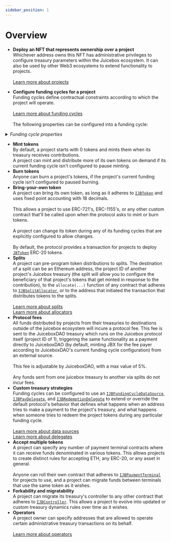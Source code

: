 ```yaml
---
sidebar_position: 1
---
```


# Overview

* **Deploy an NFT that represents ownership over a project**<br/>
  Whichever address owns this NFT has administrative privileges to configure treasury parameters within the Juicebox ecosystem. It can also be used by other Web3 ecosystems to extend functionality to projects.<br/>
  <br/>
  <a href="/docs/learn/glossary/project">Learn more about projects</a>
  <br/>
  

* **Configure funding cycles for a project**<br/>
  Funding cycles define contractual constraints according to which the project will operate.<br/>
  <br/>
  <a href="/docs/learn/glossary/funding-cycle">Learn more about funding cycles</a><br/>
  <br/>
  The following properties can be configured into a funding cycle:

<details>

<summary><em>Funding cycle properties</em></summary>

* **Start timestamp**<br/>
  The timestamp at which the funding cycle is considered active. Projects can configure the start time of their first funding cycle to be in the future, and can ensure future reconfigurations don't take effect before a specified timestamp.<br/>
  <br/>
  Once a funding cycle ends, a new one is created automatically that starts right away. If there's an approved queued reconfiguration allowed to start at this time, it will be used, otherwise a copy of the previous funding cycle will be used.

* **Duration**<br/>
  How long each funding cycle lasts, specified in seconds. All funding cycle properties are unchangeable while it is in progress. Any proposed reconfigurations are only able to take effect during a subsequent cycle.<br/>
  <br/>
  If no reconfigurations were submitted by the project owner or if proposed changes fail the current cycle's ballot, a copy of the latest funding cycle will automatically start once the current one ends.<br/>
  <br/>
  A cycle with no duration lasts indefinitely, and proposed changes can take effect right away.

<!---->

* **Distribution limit**<br/>
  The amount of funds that can be distributed from the project's treasury during a funding cycle. The project owner can pre-program a list of destinations to split distributions.<br/>
  <br/>
  Distributing is a public transaction that anyone can call on a project's behalf.<br/>
  <br/>
  Distribution limits can be specified in any currency that the <a href="/docs/api/contracts/jbprices">`JBPrices`</a> contract has a price feed for converting the underlying treasury asset's currency to.  

<!---->

* **Overflow allowance**<br/>
  The amount of treasury funds that the project owner can distribute discretionarily on-demand.<br/>
  <br/>
  This allowance does not reset per-funding cycle, it instead lasts until the project owner explicitly proposes a reconfiguration with a new allowance.<br/>
  <br/>
  Overflow allowances can be specified in any currency that the <a href="/docs/api/contracts/jbprices">`JBPrices`</a> contract has a price feed for converting the underlying treasury asset's currency to.  

<!---->

* **Weight**<br/>
  A number used to determine how many of the project's tokens should be minted and transferred when payments are received during the funding cycle. Project owner's can configure this directly, or allow it to be derived automatically from the previous funding cycle's weight and discount rate. 

<!---->

* **Discount rate**<br/>
  The percent to automatically decrease the subsequent cycle's weight from the current cycle's weight.<br/>
  <br/>
  The discount rate only applies if the project owner doesn't explicitly reconfigure the subsequent cycle's weight to a custom value.<br/>
  <br/>
  <a href="/docs/learn/glossary/discount-rate">Learn more about discount rates</a>

<!---->

* **Ballot**<br/>
  The address of a contract that adheres to <a href="/docs/api/interfaces/ijbfundingcycleballot">`IJBFundingCycleBallot`</a>, which can provide custom criteria that prevents a project owner from enacting funding cycle reconfigurations.<br/>
  <br/>
  A simple implementation commonly used by Juicebox projects is to force reconfigurations to be submitted by the project owner at least X days before the end of the current funding cycle, giving the community foresight into any misconfigurations of abuses of power before they take effect.<br/>
  <br/>
  More complex implementation might include on-chain governance.<br/>
  <br/>
  <a href="/docs/learn/glossary/ballot">Learn more ballots</a>

<!---->

* **Reserved rate**<br/>
  The percent of newly minted tokens during the funding cycle that a project wishes to withhold for custom distributions. The project owner can pre-program a list of destinations to split reserved tokens among.<br/>
  <br/>
  <a href="/docs/learn/glossary/reserved-tokens">Learn more about reserved rates</a>

<!---->

* **Redemption rate**<br/>
  The percentage of a project's treasury funds that can be reclaimed by community members by burning the project's tokens during the funding cycle.<br/>
  <br/>
  A rate of 100% suggests a linear proportion, meaning X% of treasury funds can be reclaimed by redeeming X% of the token supply.<br/>
  <br/>
  <a href="/docs/learn/glossary/redemption-rate">Learn more about redemption rates</a>

<!---->

* **Ballot redemption rate**<br/>
  A project can specify a custom redemption rate that takes effect only when a proposed reconfiguration is waiting to take effect.<br/>
  <br/>
  This can be used to automatically allow for more favorable redemption rates during times of potential change.

<!---->

* **Pause payments, pause distributions, pause redemptions, pause mint, pause burn**<br/>
  Projects can pause various bits of its treasury's functionality on a per-funding cycle basis. These functions are unpaused by default.

<!---->

* **Allow changing tokens, allow terminal migrations, allow controller migrations**<br/>
  Projects can allow various bits of treasury functionality on a per-funding cycle basis. These functions are disabled by default.

<!---->

* **Hold fees**<br/>
  Any distributions the project makes from its treasury during a funding cycle configured to hold fees will not pay fees directly to the protocol project's treasury. Instead, the project will have the option to add the distributed funds back into its treasury to unlock the held fees. At any point, the project or JuiceboxDAO can process the held fees, which will channel them through to the protocol project's treasury as usual.<br/>
  <br/>
  This allows a project to withdraw funds and later add them back into their Juicebox treasury without incurring fees.<br/>
  <br/>
  This applies to funds distributions from the distribution limit and from its overflow allowance.

<!---->

* **Data source**<br/>
  The address of a contract that adheres to <a href="/docs/api/interfaces/ijbfundingcycledatasource">`IJBFundingCycleDataSource`</a>, which can be used to extend or override what happens when the treasury receives funds, and what happens when someone tries to redeem from the treasury.<br/>
  <br/>
  <a href="/docs/learn/glossary/data-source">Learn more about data sources</a>

</details>

* **Mint tokens**<br/>
  By default, a project starts with 0 tokens and mints them when its treasury receives contributions.<br/>
  A project can mint and distribute more of its own tokens on demand if its current funding cycle isn't configured to pause minting.
  <br/>
* **Burn tokens**<br/>
  Anyone can burn a project's tokens, if the project's current funding cycle isn't configured to paused burning.
  <br/>
* **Bring-your-own token**<br/>
  A project can bring its own token, as long as it adheres to <a href="/docs/api/interfaces/ijbtoken">`IJBToken`</a> and uses fixed point accounting with 18 decimals.<br/>
  <br/>
  This allows a project to use ERC-721's, ERC-1155's, or any other custom contract that'll be called upon when the protocol asks to mint or burn tokens.<br/>
  <br/>
  A project can change its token during any of its funding cycles that are explicitly configured to allow changes.<br/>
  <br/>
  By default, the protocol provides a transaction for projects to deploy <a href="/docs/api/contracts/jbtoken"><code>JBToken</code></a> ERC-20 tokens. 
  <br/>
* **Splits**<br/>
  A project can pre-program token distributions to splits. The destination of a split can be an Ethereum address, the project ID of another project's Juicebox treasury (the split will allow you to configure the beneficiary of that project's tokens that get minted in response to the contribution), to the `allocate(...)` function of any contract that adheres to <a href="/docs/api/interfaces/ijbsplitallocator">`IJBSplitAllocator`</a>, or to the address that initiated the transaction that distributes tokens to the splits.<br/>
  <br/>
  <a href="/docs/learn/glossary/splits">Learn more about splits</a><br/>
  <a href="/docs/learn/glossary/split-allocator">Learn more about allocators</a>
  <br/>
* **Protocol fees**<br/>
  All funds distributed by projects from their treasuries to destinations outside of the juicebox ecosystem will incure a protocol fee. This fee is sent to the JuiceboxDAO treasury which runs on the Juicebox protocol itself (project ID of 1), triggering the same functionality as a payment directly to JuiceboxDAO (by default, minting JBX for the fee payer according to JuiceboxDAO's current funding cycle configuration) from an external source.<br/>
  <br/>
  This fee is adjustable by JuiceboxDAO, with a max value of 5%.<br/>
  <br/>
  Any funds sent from one juicebox treasury to another via splits do not incur fees.
  <br/>
* **Custom treasury strategies**<br/>
  Funding cycles can be configured to use an <a href="/docs/api/interfaces/ijbfundingcycledatasource">`IJBFundingCycleDataSource`</a>, <a href="/docs/api/interfaces/ijbpaydelegate">`IJBPayDelegate`</a>, and <a href="/docs/api/interfaces/ijbredemptiondelegate">`IJBRedemptionDelegate`</a> to extend or override the default protocol's behavior that defines what happens when an address tries to make a payment to the project's treasury, and what happens when someone tries to redeem the project tokens during any particular funding cycle.<br/>
  <br/>
  <a href="/docs/learn/glossary/data-source">Learn more about data sources</a><br/>
  <a href="/docs/learn/glossary/delegate">Learn more about delegates</a>
  <br/>
* **Accept multiple tokens**<br/>
  A project can specify any number of payment terminal contracts where it can receive funds denominated in various tokens. This allows projects to create distinct rules for accepting ETH, any ERC-20, or any asset in general.<br/>
  <br/>
  Anyone can roll their own contract that adheres to <a href="/docs/api/interfaces/ijbpaymentterminal">`IJBPaymentTerminal`</a> for projects to use, and a project can migrate funds between terminals that use the same token as it wishes.
  <br/>
* **Forkability and migratability**<br/>
  A project can migrate its treasury's controller to any other contract that adheres to <a href="/docs/api/interfaces/ijbcontroller">`IJBController`</a>. This allows a project to evolve into updated or custom treasury dynamics rules over time as it wishes.
  <br/>
* **Operators**<br/>
  A project owner can specify addresses that are allowed to operate certain administrative treasury transactions on its behalf.<br/>
  <br/>
  <a href="/docs/learn/glossary/operator">Learn more about operators</a>
